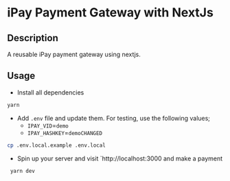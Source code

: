 # iPay Payment Gateway with NextJs

## Description

A reusable iPay payment gateway using nextjs.

## Usage

- Install all dependencies

```bash
yarn
```

- Add `.env` file and update them. For testing, use the following values;
  - `IPAY_VID`=`demo`
  - `IPAY_HASHKEY`=`demoCHANGED`

```bash
cp .env.local.example .env.local
```

- Spin up your server and visit `http://localhost:3000 and make a payment

```bash
 yarn dev
```
